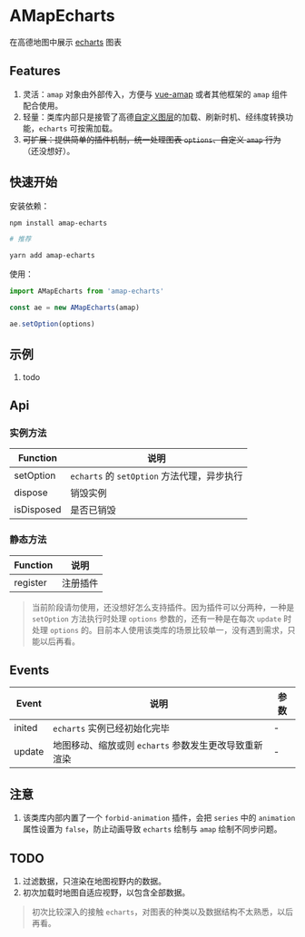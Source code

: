 # AMapEcharts

在高德地图中展示 [echarts](https://echarts.baidu.com/index.html) 图表

## Features

1. 灵活：`amap` 对象由外部传入，方便与 [vue-amap](https://elemefe.github.io/vue-amap/#/) 或者其他框架的 `amap` 组件配合使用。
2. 轻量：类库内部只是接管了高德[自定义图层](https://lbs.amap.com/api/javascript-api/reference/self-own-layers)的加载、刷新时机、经纬度转换功能，`echarts` 可按需加载。
3. ~~可扩展：提供简单的插件机制，统一处理图表 `options`、自定义 `amap` 行为~~（还没想好）。

## 快速开始

安装依赖：

```bash
npm install amap-echarts

# 推荐

yarn add amap-echarts
```

使用：

```js
import AMapEcharts from 'amap-echarts'

const ae = new AMapEcharts(amap)

ae.setOption(options)
```

## 示例

1. todo

## Api

### 实例方法

| Function   | 说明                                        |
| ---------- | ------------------------------------------- |
| setOption  | `echarts` 的 `setOption` 方法代理，异步执行 |
| dispose    | 销毁实例                                    |
| isDisposed | 是否已销毁                                  |

### 静态方法

| Function   | 说明                                        |
| ---------- | ------------------------------------------- |
| register  | 注册插件 |

> 当前阶段请勿使用，还没想好怎么支持插件。因为插件可以分两种，一种是 `setOption` 方法执行时处理 `options` 参数的，还有一种是在每次 `update` 时处理 `options` 的。目前本人使用该类库的场景比较单一，没有遇到需求，只能以后再看。


## Events

| Event  | 说明                                                  | 参数 |
| ------ | ----------------------------------------------------- | ---- |
| inited | `echarts` 实例已经初始化完毕                          | -    |
| update | 地图移动、缩放或则 `echarts` 参数发生更改导致重新渲染 | -    |

## 注意

1. 该类库内部内置了一个 `forbid-animation` 插件，会把 `series` 中的 `animation` 属性设置为 `false`，防止动画导致 `echarts` 绘制与 `amap` 绘制不同步问题。 

## TODO

1. 过滤数据，只渲染在地图视野内的数据。
2. 初次加载时地图自适应视野，以包含全部数据。

> 初次比较深入的接触 `echarts`，对图表的种类以及数据结构不太熟悉，以后再看。

